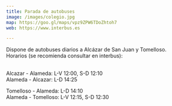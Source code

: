 ```yaml
---
title: Parada de autobuses
image: /images/colegio.jpg
map: https://goo.gl/maps/vpz9ZPW6TDoZhtoh7
web: https://www.interbus.es

---
```

Dispone de autobuses diarios a Alcázar de San Juan y Tomelloso.<br/>
Horarios (se recomienda consultar en interbus):<br/> <br/>

Alcazar - Alameda: L-V 12:00, S-D 12:10<br/>
Alameda - Alcazar: L-D 14:25<br/>

Tomelloso - Alameda: L-D 14:10<br/>
Alameda - Tomelloso: L-V 12:15, S-D 12:30


